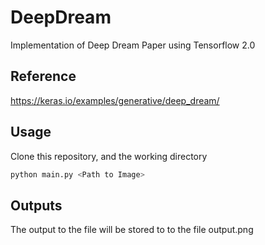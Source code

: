 # DeepDream
Implementation of Deep Dream Paper using Tensorflow 2.0

## Reference
https://keras.io/examples/generative/deep_dream/

## Usage
Clone this repository, and the working directory 
```bash
python main.py <Path to Image>
```

## Outputs
The output to the file will be stored to to the file output.png

